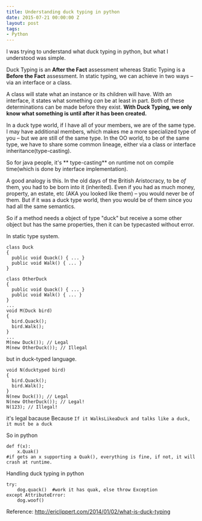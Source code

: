 ```yaml
---
title: Understanding duck typing in python
date: 2015-07-21 00:00:00 Z
layout: post
tags:
- Python
---
```


I was trying to understand what duck typing in python, but what I understood was simple.

Duck Typing is an **After the Fact** assessment whereas Static Typing is a **Before the Fact** assessment. In static typing, we can achieve in two ways – via an interface or a class.

A class will state what an instance or its children will have. With an interface, it states what something *can* be at least in part. Both of these determinations can be made before they exist. **With Duck Typing, we only know what something is until after it has been created.**

In a duck type world, if I have all of your members, we are of the same type. I may have additional members, which makes me a more specialized type of you – but we are still of the same type. In the OO world, to be of the same type, we have to share some common lineage, either via a class or interface inheritance(type-casting).

So for java people, it's ** type-casting** on runtime not on compile time(which is done by interface implementation).

A good analogy is this. In the old days of the British Aristocracy, to be *of* them, you had to be born into it (inherited). Even if you had as much money, property, an estate, etc (AKA you looked like them) – you would never be of them. But if it was a duck type world, then you would be of them since you had all the same semantics.

So if a method needs a object of type "duck" but receive a some other object but has the same properties, then it can be typecasted without error.


In static type system.

    class Duck
    {
      public void Quack() { ... }
      public void Walk() { ... }
    }

    class OtherDuck
    {
      public void Quack() { ... }
      public void Walk() { ... }
    }
    ...
    void M(Duck bird)
    {
      bird.Quack();
      bird.Walk();
    }
    ...
    M(new Duck()); // Legal
    M(new OtherDuck()); // Illegal


but in duck-typed language.

    void N(ducktyped bird)
    {
      bird.Quack();
      bird.Walk();
    }
    N(new Duck()); // Legal
    N(new OtherDuck()); // Legal!
    N(123); // Illegal!


it's legal bacause Because `If it WalksLikeaDuck and talks like a duck, it must be a duck`

So in python

    def f(x):
        x.Quak()
    #if gets an x supporting a Quak(), everything is fine, if not, it will crash at runtime.



Handling duck typing in python

    try:
        dog.quack()  #work it has quak, else throw Exception
    except AttributeError:
        dog.woof()


Reference: <a href="http://ericlippert.com/2014/01/02/what-is-duck-typing" target="_blank" >http://ericlippert.com/2014/01/02/what-is-duck-typing</a>
